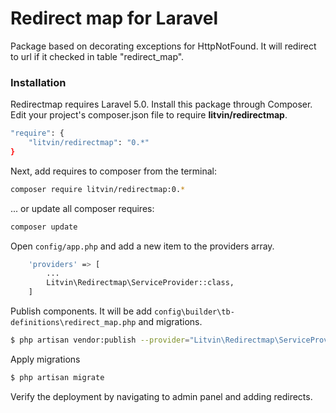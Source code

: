 # Redirect map for Laravel

Package based on decorating exceptions for HttpNotFound. It will redirect to url if it checked in table "redirect_map".
### Installation
Redirectmap requires Laravel 5.0.
Install this package through Composer. Edit your project's composer.json file to require **litvin/redirectmap**.
```sh
"require": {
    "litvin/redirectmap": "0.*"
}
````

Next, add requires to composer from the terminal:
```sh
composer require litvin/redirectmap:0.*
```
... or update all composer requires:
```sh
composer update
```

Open `config/app.php` and add a new item to the providers array. 
```sh
    'providers' => [
        ...
        Litvin\Redirectmap\ServiceProvider::class,
    ]
```

Publish components. It will be add `config\builder\tb-definitions\redirect_map.php` and migrations.

```sh
$ php artisan vendor:publish --provider="Litvin\Redirectmap\ServiceProvider" --tag="redirect_map"
```
Apply migrations
```sh
$ php artisan migrate
```

Verify the deployment by navigating to admin panel and adding redirects.

